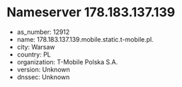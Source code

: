 # Nameserver 178.183.137.139

* as_number: 12912
* name: 178.183.137.139.mobile.static.t-mobile.pl.
* city: Warsaw
* country: PL
* organization: T-Mobile Polska S.A.
* version: Unknown
* dnssec: Unknown
